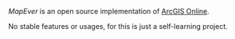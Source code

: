 *MapEver* is an open source implementation of [ArcGIS Online](https://www.arcgis.com/apps/mapviewer/index.html).

No stable features or usages, for this is just a self-learning project.